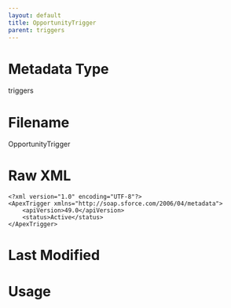 ```yaml
---
layout: default
title: OpportunityTrigger
parent: triggers
---
```

# Metadata Type
triggers


# Filename 
OpportunityTrigger


# Raw XML
```
<?xml version="1.0" encoding="UTF-8"?>
<ApexTrigger xmlns="http://soap.sforce.com/2006/04/metadata">
    <apiVersion>49.0</apiVersion>
    <status>Active</status>
</ApexTrigger>
```


# Last Modified


# Usage
